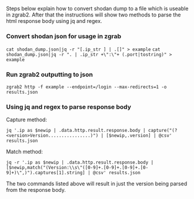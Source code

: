 Steps below explain how to convert shodan dump to a file which is useable in zgrab2.
After that the instructions will show two methods to parse the html response body using jq and regex.

### Convert shodan json for usage in zgrab
```cat shodan_dump.json|jq -r "[.ip_str ] | .[]" > example```
```cat shodan_dump.json|jq -r ". | .ip_str +\":\"+ (.port|tostring)" > example```

### Run zgrab2 outputting to json
```zgrab2 http -f example --endpoint=/login --max-redirects=1 -o results.json```

### Using jq and regex to parse response body
Capture method:

```jq '.ip as $newip | .data.http.result.response.body | capture("(?<version>Version................)") | [$newip,.version] | @csv' results.json```

Match method:

```jq -r '.ip as $newip | .data.http.result.response.body | [$newip,match("(Version:\\s\"([0-9]+.[0-9]+.[0-9]+.[0-9]+)\",)").captures[1].string] | @csv' results.json```

The two commands listed above will result in just the version being parsed from the response body.
